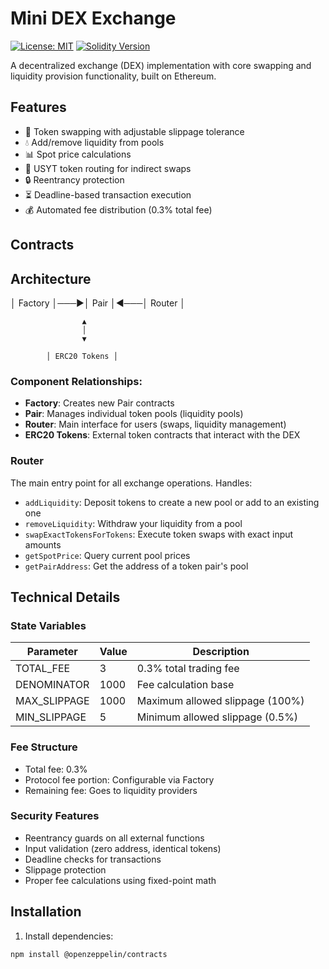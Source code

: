 # Mini DEX Exchange

[![License: MIT](https://img.shields.io/badge/License-MIT-blue.svg)](https://opensource.org/licenses/MIT)
[![Solidity Version](https://img.shields.io/badge/Solidity-0.8.20-lightgrey.svg)](https://soliditylang.org/)

A decentralized exchange (DEX) implementation with core swapping and liquidity provision functionality, built on Ethereum.

## Features

- 🔄 Token swapping with adjustable slippage tolerance
- 💧 Add/remove liquidity from pools
- 📊 Spot price calculations
- 🔄 USYT token routing for indirect swaps
- 🔒 Reentrancy protection
- ⏳ Deadline-based transaction execution
- 💰 Automated fee distribution (0.3% total fee)

## Contracts

## Architecture

│ Factory  │───▶│ Pair │◀───│ Router │

                    ▲
                    │
                    ▼

            │ ERC20 Tokens │

### Component Relationships:
- **Factory**: Creates new Pair contracts
- **Pair**: Manages individual token pools (liquidity pools)
- **Router**: Main interface for users (swaps, liquidity management)
- **ERC20 Tokens**: External token contracts that interact with the DEX

### Router

The main entry point for all exchange operations. Handles:

- `addLiquidity`: Deposit tokens to create a new pool or add to an existing one
- `removeLiquidity`: Withdraw your liquidity from a pool
- `swapExactTokensForTokens`: Execute token swaps with exact input amounts
- `getSpotPrice`: Query current pool prices
- `getPairAddress`: Get the address of a token pair's pool

## Technical Details

### State Variables

| Parameter          | Value | Description                          |
|--------------------|-------|--------------------------------------|
| TOTAL_FEE          | 3     | 0.3% total trading fee               |
| DENOMINATOR        | 1000  | Fee calculation base                 |
| MAX_SLIPPAGE       | 1000  | Maximum allowed slippage (100%)      |
| MIN_SLIPPAGE       | 5     | Minimum allowed slippage (0.5%)      |

### Fee Structure

- Total fee: 0.3%
- Protocol fee portion: Configurable via Factory
- Remaining fee: Goes to liquidity providers

### Security Features

- Reentrancy guards on all external functions
- Input validation (zero address, identical tokens)
- Deadline checks for transactions
- Slippage protection
- Proper fee calculations using fixed-point math

## Installation

1. Install dependencies:
```bash
npm install @openzeppelin/contracts